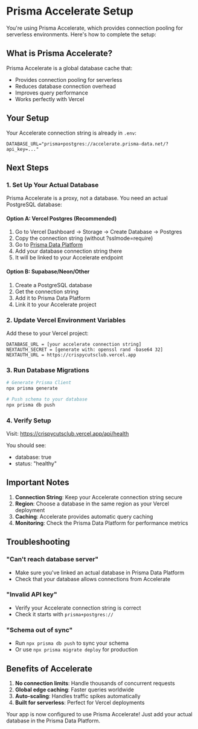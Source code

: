# Prisma Accelerate Setup

You're using Prisma Accelerate, which provides connection pooling for serverless environments. Here's how to complete the setup:

## What is Prisma Accelerate?

Prisma Accelerate is a global database cache that:
- Provides connection pooling for serverless
- Reduces database connection overhead
- Improves query performance
- Works perfectly with Vercel

## Your Setup

Your Accelerate connection string is already in `.env`:
```
DATABASE_URL="prisma+postgres://accelerate.prisma-data.net/?api_key=..."
```

## Next Steps

### 1. Set Up Your Actual Database

Prisma Accelerate is a proxy, not a database. You need an actual PostgreSQL database:

#### Option A: Vercel Postgres (Recommended)
1. Go to Vercel Dashboard → Storage → Create Database → Postgres
2. Copy the connection string (without ?sslmode=require)
3. Go to [Prisma Data Platform](https://console.prisma.io)
4. Add your database connection string there
5. It will be linked to your Accelerate endpoint

#### Option B: Supabase/Neon/Other
1. Create a PostgreSQL database
2. Get the connection string
3. Add it to Prisma Data Platform
4. Link it to your Accelerate project

### 2. Update Vercel Environment Variables

Add these to your Vercel project:
```
DATABASE_URL = [your accelerate connection string]
NEXTAUTH_SECRET = [generate with: openssl rand -base64 32]
NEXTAUTH_URL = https://crispycutsclub.vercel.app
```

### 3. Run Database Migrations

```bash
# Generate Prisma Client
npx prisma generate

# Push schema to your database
npx prisma db push
```

### 4. Verify Setup

Visit: https://crispycutsclub.vercel.app/api/health

You should see:
- database: true
- status: "healthy"

## Important Notes

1. **Connection String**: Keep your Accelerate connection string secure
2. **Region**: Choose a database in the same region as your Vercel deployment
3. **Caching**: Accelerate provides automatic query caching
4. **Monitoring**: Check the Prisma Data Platform for performance metrics

## Troubleshooting

### "Can't reach database server"
- Make sure you've linked an actual database in Prisma Data Platform
- Check that your database allows connections from Accelerate

### "Invalid API key"
- Verify your Accelerate connection string is correct
- Check it starts with `prisma+postgres://`

### "Schema out of sync"
- Run `npx prisma db push` to sync your schema
- Or use `npx prisma migrate deploy` for production

## Benefits of Accelerate

1. **No connection limits**: Handle thousands of concurrent requests
2. **Global edge caching**: Faster queries worldwide
3. **Auto-scaling**: Handles traffic spikes automatically
4. **Built for serverless**: Perfect for Vercel deployments

Your app is now configured to use Prisma Accelerate! Just add your actual database in the Prisma Data Platform.